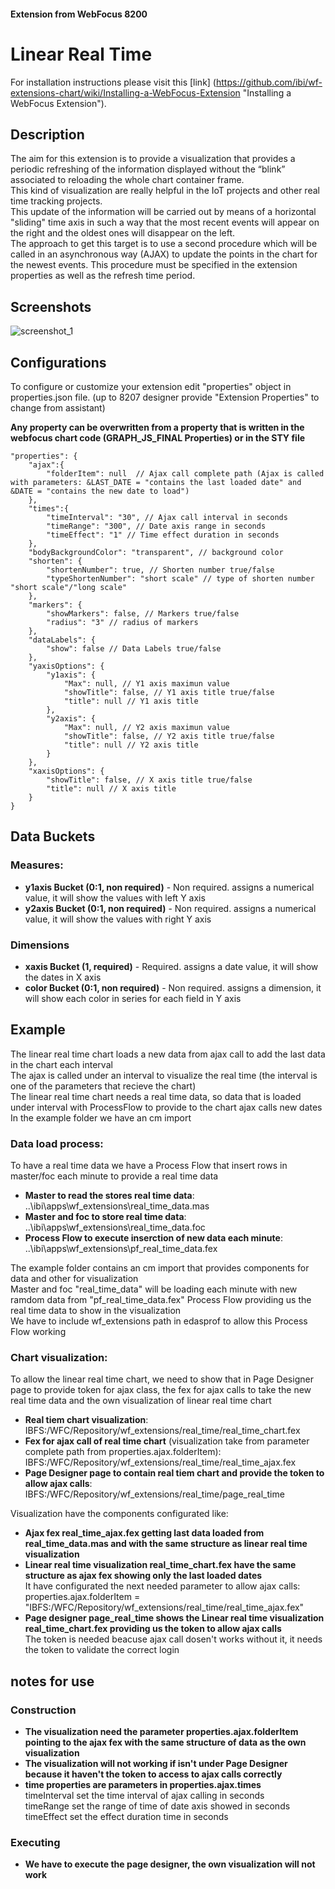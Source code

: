 #### Extension from WebFocus 8200

# Linear Real Time

For installation instructions please visit this [link] (https://github.com/ibi/wf-extensions-chart/wiki/Installing-a-WebFocus-Extension "Installing a WebFocus Extension").

## Description

The aim for this extension is to provide a visualization that provides a periodic refreshing of the information displayed without the “blink” associated to reloading the whole chart container frame.<br>
This kind of visualization are really helpful in the IoT projects and other real time tracking projects.<br>
This update of the information will be carried out by means of a horizontal "sliding" time axis in such a way that the most recent events will appear on the right and the oldest ones will disappear on the left.<br>
The approach to get this target is to use a second procedure which will be called in an asynchronous  way (AJAX) to update the points in the chart for the newest events. This procedure must be specified in the extension properties as well as the refresh time period.

## Screenshots

![screenshot_1](https://github.com/ibi/wf-extensions-chart/blob/master/com.ibi.linear_real_time/screenshots/real_time.gif)

## Configurations

To configure or customize your extension edit "properties" object in properties.json file. (up to 8207 designer provide "Extension Properties" to change from assistant)

**Any property can be overwritten from a property that is written in the webfocus chart code (GRAPH_JS_FINAL Properties) or in the STY file**
	
	"properties": {
		"ajax":{
			"folderItem": null  // Ajax call complete path (Ajax is called with parameters: &LAST_DATE = "contains the last loaded date" and &DATE = "contains the new date to load")
		},
		"times":{
			"timeInterval": "30", // Ajax call interval in seconds
			"timeRange": "300", // Date axis range in seconds
			"timeEffect": "1" // Time effect duration in seconds
		},
		"bodyBackgroundColor": "transparent", // background color
		"shorten": {
			"shortenNumber": true, // Shorten number true/false
			"typeShortenNumber": "short scale" // type of shorten number "short scale"/"long scale"
		},
		"markers": {
			"showMarkers": false, // Markers true/false
			"radius": "3" // radius of markers
		},
		"dataLabels": {
			"show": false // Data Labels true/false
		},
		"yaxisOptions": {
			"y1axis": {
				"Max": null, // Y1 axis maximun value
				"showTitle": false, // Y1 axis title true/false
				"title": null // Y1 axis title
			},
			"y2axis": {
				"Max": null, // Y2 axis maximun value
				"showTitle": false, // Y2 axis title true/false
				"title": null // Y2 axis title
			}
		},
		"xaxisOptions": {
			"showTitle": false, // X axis title true/false
			"title": null // X axis title
		}
	}


## Data Buckets

### Measures:
* **y1axis Bucket (0:1, non required)** - Non required. assigns a numerical value, it will show the values with left Y axis
* **y2axis Bucket (0:1, non required)** - Non required. assigns a numerical value, it will show the values with right Y axis

### Dimensions
* **xaxis Bucket (1, required)** - Required. assigns a date value, it will show the dates in X axis
* **color Bucket (0:1, non required)** - Non required. assigns a dimension, it will show each color in series for each field in Y axis


## Example
The linear real time chart loads a new data from ajax call to add the last data in the chart each interval<br>
The ajax is called under an interval to visualize the real time (the interval is one of the parameters that recieve the chart)<br>
The linear real time chart needs a real time data, so data that is loaded under interval with ProcessFlow to provide to the chart ajax calls new dates<br>
In the example folder we have an cm import<br>

### Data load process:
To have a real time data we have a Process Flow that insert rows in master/foc each minute to provide a real time data
* **Master to read the stores real time data**:<br>
	..\ibi\apps\wf_extensions\real_time_data.mas
* **Master and foc to store real time data**:<br>
	..\ibi\apps\wf_extensions\real_time_data.foc
* **Process Flow to execute inserction of new data each minute**:<br>
	..\ibi\apps\wf_extensions\pf_real_time_data.fex

The example folder contains an cm import that provides components for data and other for visualization<br>
Master and foc "real_time_data" will be loading each minute with new ramdom data from "pf_real_time_data.fex" Process Flow providing us the real time data to show in the visualization<br>
We have to include wf_extensions path in edasprof to allow this Process Flow working
	
### Chart visualization:
To allow the linear real time chart, we need to show that in Page Designer page to provide token for ajax class, the fex for ajax calls to take the new real time data and the own visualization of linear real time chart
* **Real tiem chart visualization**:<br>
	IBFS:/WFC/Repository/wf_extensions/real_time/real_time_chart.fex
* **Fex for ajax call of real time chart** (visualization take from parameter complete path from properties.ajax.folderItem):<br>
	IBFS:/WFC/Repository/wf_extensions/real_time/real_time_ajax.fex
* **Page Designer page to contain real tiem chart and provide the token to allow ajax calls**:<br>
	IBFS:/WFC/Repository/wf_extensions/real_time/page_real_time

Visualization have the components configurated like:
* **Ajax fex real_time_ajax.fex getting last data loaded from real_time_data.mas and with the same structure as linear real time visualization**
* **Linear real time visualization real_time_chart.fex have the same structure as ajax fex showing only the last loaded dates**<br>
	It have configurated the next needed parameter to allow ajax calls:<br>
	properties.ajax.folderItem = "IBFS:/WFC/Repository/wf_extensions/real_time/real_time_ajax.fex"
* **Page designer page_real_time shows the Linear real time visualization real_time_chart.fex providing us the token to allow ajax calls**<br>
	The token is needed beacuse ajax call dosen't works without it, it needs the token to validate the correct login

## notes for use

### Construction
* **The visualization need the parameter properties.ajax.folderItem pointing to the ajax fex with the same structure of data as the own visualization**
* **The visualization will not working if isn't under Page Designer because it haven't the token to access to ajax calls correctly**
* **time properties are parameters in properties.ajax.times**<br>
	timeInterval set the time interval of ajax calling in seconds<br>
	timeRange set the range of time of date axis showed in seconds<br>
	timeEffect set the effect duration time in seconds

### Executing
* **We have to execute the page designer, the own visualization will not work**